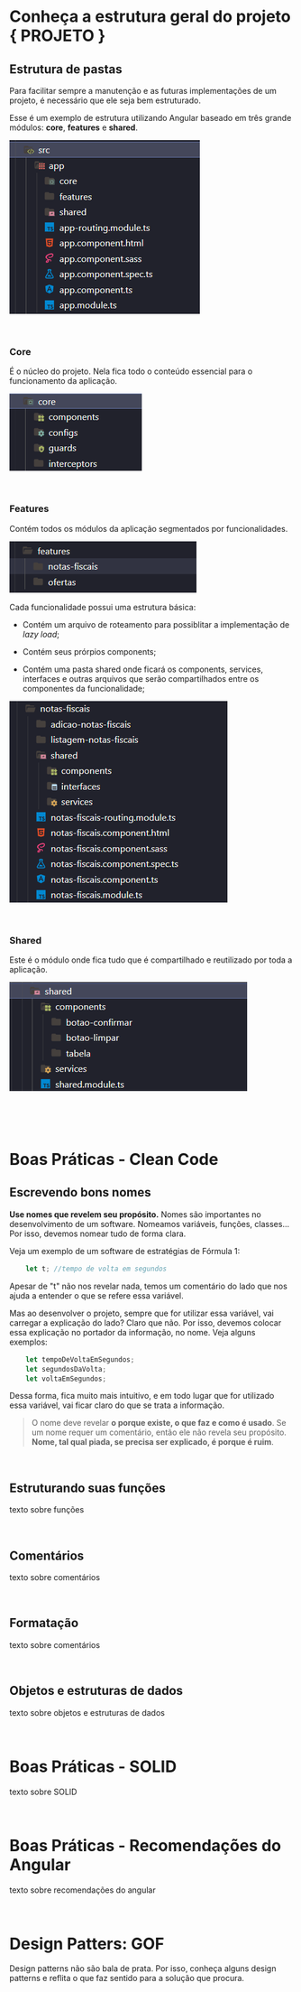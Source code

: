 # **Conheça a estrutura geral do projeto { PROJETO }**

## **Estrutura de pastas**

Para facilitar sempre a manutenção e as futuras implementações de um projeto, é necessário que ele seja bem estruturado.

Esse é um exemplo de estrutura utilizando Angular baseado em três grande módulos: **core**, **features** e **shared**.

![estrutura de pastas](./Screenshot%202023-02-21%20234012.png)

&nbsp;

### **Core**

É o núcleo do projeto. Nela fica todo o conteúdo essencial para o funcionamento da aplicação.

![estrutura da pasta core](./Screenshot%202023-02-22%20002648.png)

&nbsp;

### **Features**

Contém todos os módulos da aplicação segmentados por funcionalidades. 

![estrutura da pasta core](./Screenshot%202023-02-22%20002930.png)


Cada funcionalidade possui uma estrutura básica:

 - Contém um arquivo de roteamento para possiblitar a implementação de *lazy load*;
 
 - Contém seus prórpios components;
 
 - Contém uma pasta shared onde ficará os components, services, interfaces e outras arquivos que serão compartilhados entre os componentes da funcionalidade;


![estrutura da pasta core](./Screenshot%202023-02-22%20004218.png)

&nbsp;

### **Shared**

Este é o módulo onde fica tudo que é compartilhado e reutilizado por toda a aplicação.

![estrutura da pasta core](./Screenshot%202023-02-22%20005230.png)

&nbsp;

&nbsp;

# **Boas Práticas - Clean Code**


## **Escrevendo bons nomes**

**Use nomes que revelem seu propósito.** Nomes são importantes no desenvolvimento de um software. Nomeamos variáveis, funções, classes... Por isso, devemos nomear tudo de forma clara. 

Veja um exemplo de um software de estratégias de Fórmula 1:

```typescript
    let t; //tempo de volta em segundos
```

Apesar de "t" não nos revelar nada, temos um comentário do lado que nos ajuda a entender o que se refere essa variável. 

Mas ao desenvolver o projeto, sempre que for utilizar essa variável, vai carregar a explicação do lado? Claro que não. Por isso, devemos colocar essa explicação no portador da informação, no nome. Veja alguns exemplos:

```typescript
    let tempoDeVoltaEmSegundos;
    let segundosDaVolta;
    let voltaEmSegundos;
```

Dessa forma, fica muito mais intuitivo, e em todo lugar que for utilizado essa variável, vai ficar claro do que se trata a informação.

>   O nome deve revelar **o porque existe, o que faz e como é usado**. Se um nome requer um comentário, então ele não revela seu propósito. **Nome, tal qual piada, se precisa ser explicado, é porque é ruim**.

&nbsp;
## **Estruturando suas funções**
texto sobre funções

&nbsp;
## **Comentários**
texto sobre comentários

&nbsp;
## **Formatação**
texto sobre comentários

&nbsp;
## **Objetos e estruturas de dados**
texto sobre objetos e estruturas de dados

&nbsp;
# **Boas Práticas - SOLID**
texto sobre SOLID

&nbsp;
# **Boas Práticas - Recomendações do Angular**
texto sobre recomendações do angular

&nbsp;
# **Design Patters: GOF**

Design patterns não são bala de prata. Por isso, conheça alguns design patterns e reflita o que faz sentido para a solução que procura.

